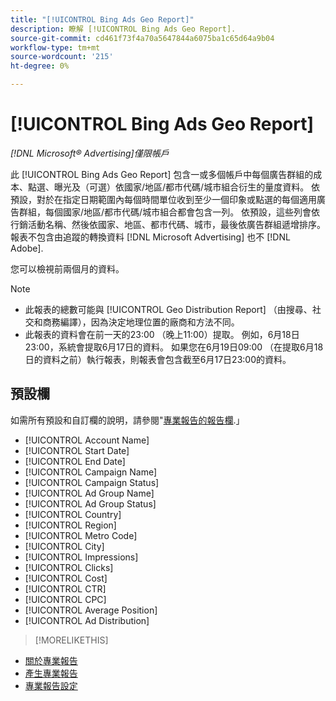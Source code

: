 ```yaml
---
title: "[!UICONTROL Bing Ads Geo Report]"
description: 瞭解 [!UICONTROL Bing Ads Geo Report].
source-git-commit: cd461f73f4a70a5647844a6075ba1c65d64a9b04
workflow-type: tm+mt
source-wordcount: '215'
ht-degree: 0%

---
```


# [!UICONTROL Bing Ads Geo Report]

*[!DNL Microsoft® Advertising]僅限帳戶*

此 [!UICONTROL Bing Ads Geo Report] 包含一或多個帳戶中每個廣告群組的成本、點選、曝光及（可選）依國家/地區/都市代碼/城市組合衍生的量度資料。 依預設，對於在指定日期範圍內每個時間單位收到至少一個印象或點選的每個適用廣告群組，每個國家/地區/都市代碼/城市組合都會包含一列。 依預設，這些列會依行銷活動名稱、然後依國家、地區、都市代碼、城市，最後依廣告群組遞增排序。 報表不包含由追蹤的轉換資料 [!DNL Microsoft Advertising] 也不 [!DNL Adobe].

您可以檢視前兩個月的資料。

>[!NOTE]
>
>* 此報表的總數可能與 [!UICONTROL Geo Distribution Report] （由搜尋、社交和商務編譯），因為決定地理位置的廠商和方法不同。
>* 此報表的資料會在前一天的23:00 （晚上11:00）提取。 例如，6月18日23:00，系統會提取6月17日的資料。 如果您在6月19日09:00 （在提取6月18日的資料之前）執行報表，則報表會包含截至6月17日23:00的資料。


## 預設欄

如需所有預設和自訂欄的說明，請參閱&quot;[專業報告的報告欄](specialty-report-columns.md).」

* [!UICONTROL Account Name]
* [!UICONTROL Start Date]
* [!UICONTROL End Date]
* [!UICONTROL Campaign Name]
* [!UICONTROL Campaign Status]
* [!UICONTROL Ad Group Name]
* [!UICONTROL Ad Group Status]
* [!UICONTROL Country]
* [!UICONTROL Region]
* [!UICONTROL Metro Code]
* [!UICONTROL City]
* [!UICONTROL Impressions]
* [!UICONTROL Clicks]
* [!UICONTROL Cost]
* [!UICONTROL CTR]
* [!UICONTROL CPC]
* [!UICONTROL Average Position]
* [!UICONTROL Ad Distribution]

>[!MORELIKETHIS]
* [關於專業報告](specialty-report-about.md)
* [產生專業報告](specialty-report-generate.md)
* [專業報告設定](specialty-report-settings.md)

